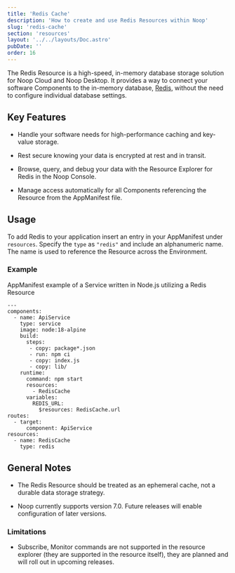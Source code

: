 ```yaml
---
title: 'Redis Cache'
description: 'How to create and use Redis Resources within Noop'
slug: 'redis-cache'
section: 'resources'
layout: '../../layouts/Doc.astro'
pubDate: ''
order: 16
---
```


The Redis Resource is a high-speed, in-memory database storage solution for Noop Cloud and Noop Desktop. It provides a way to connect your software Components to the in-memory database, [Redis](https://redis.com/), without the need to configure individual database settings.

## Key Features

- Handle your software needs for high-performance caching and key-value storage.

- Rest secure knowing your data is encrypted at rest and in transit.

- Browse, query, and debug your data with the Resource Explorer for Redis in the Noop Console.

- Manage access automatically for all Components referencing the Resource from the AppManifest file.

## Usage

To add Redis to your application insert an entry in your AppManifest under `resources`. Specify the `type` as `"redis"` and include an alphanumeric name. The name is used to reference the Resource across the Environment.

### Example

AppManifest example of a Service written in Node.js utilizing a Redis Resource

```
---
components:
  - name: ApiService
    type: service
    image: node:18-alpine
    build:
      steps:
       - copy: package*.json
       - run: npm ci
       - copy: index.js
       - copy: lib/
    runtime:
      command: npm start
      resources:
        - RedisCache
      variables:
        REDIS_URL:
          $resources: RedisCache.url
routes:
  - target:
      component: ApiService
resources:
  - name: RedisCache
    type: redis
```

## General Notes

- The Redis Resource should be treated as an ephemeral cache, not a durable data storage strategy.

- Noop currently supports version 7.0. Future releases will enable configuration of later versions.

### Limitations

- Subscribe, Monitor commands are not supported in the resource explorer (they are supported in the resource itself), they are planned and will roll out in upcoming releases.
